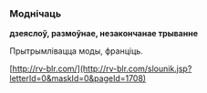 ### Моднічаць
**дзеяслоў, размоўнае, незакончанае трыванне**

Прытрымлівацца моды, франціць.

<a rel="author">[http://rv-blr.com/](http://rv-blr.com/slounik.jsp?letterId=0&maskId=0&pageId=1708)</a>
